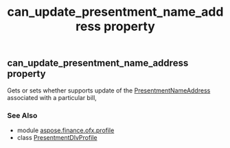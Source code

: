 ﻿---
title: can_update_presentment_name_address property
second_title: Aspose.Finance for Python via .NET API References
description: 
type: docs
weight: 50
url: /python-net/aspose.finance.ofx.profile/presentmentdlvprofile/can_update_presentment_name_address/
is_root: false
---

## can_update_presentment_name_address property


Gets or sets whether supports update of the [PresentmentNameAddress](/finance/python-net/aspose.finance.ofx/presentmentnameaddress) associated with a particular bill,

### See Also
* module [aspose.finance.ofx.profile](../../)
* class [PresentmentDlvProfile](/finance/python-net/aspose.finance.ofx.profile/presentmentdlvprofile)
